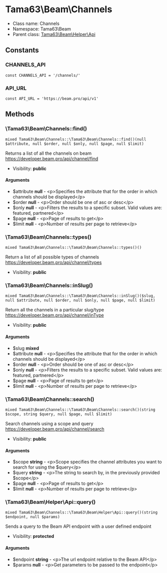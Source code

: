 Tama63\Beam\Channels
===============






* Class name: Channels
* Namespace: Tama63\Beam
* Parent class: [Tama63\Beam\Helper\Api](Tama63-Beam-Helper-Api.md)



Constants
----------


### CHANNELS_API

```
const CHANNELS_API = '/channels/'
```





### API_URL

```
const API_URL = 'https://beam.pro/api/v1'
```







Methods
-------


### \Tama63\Beam\Channels::find()

```
mixed Tama63\Beam\Channels::\Tama63\Beam\Channels::find()(null $attribute, null $order, null $only, null $page, null $limit)
```

Returns a list of all the channels on beam
<https://developer.beam.pro/api/channel/find>



* Visibility: **public**

#### Arguments

* $attribute **null** - &lt;p&gt;Specifies the attribute that for the order in which channels should be displayed&lt;/p&gt;
* $order **null** - &lt;p&gt;Order should be one of asc or desc&lt;/p&gt;
* $only **null** - &lt;p&gt;Filters the results to a specific subset. Valid values are: featured, partnered&lt;/p&gt;
* $page **null** - &lt;p&gt;Page of results to get&lt;/p&gt;
* $limit **null** - &lt;p&gt;Number of results per page to retrieve&lt;/p&gt;



### \Tama63\Beam\Channels::types()

```
mixed Tama63\Beam\Channels::\Tama63\Beam\Channels::types()()
```

Return a list of all possible types of channels
<https://developer.beam.pro/api/channel/types>



* Visibility: **public**



### \Tama63\Beam\Channels::inSlug()

```
mixed Tama63\Beam\Channels::\Tama63\Beam\Channels::inSlug()($slug, null $attribute, null $order, null $only, null $page, null $limit)
```

Return all the channels in a particular slug/type
<https://developer.beam.pro/api/channel/inType>



* Visibility: **public**

#### Arguments

* $slug **mixed**
* $attribute **null** - &lt;p&gt;Specifies the attribute that for the order in which channels should be displayed&lt;/p&gt;
* $order **null** - &lt;p&gt;Order should be one of asc or desc&lt;/p&gt;
* $only **null** - &lt;p&gt;Filters the results to a specific subset. Valid values are: featured, partnered&lt;/p&gt;
* $page **null** - &lt;p&gt;Page of results to get&lt;/p&gt;
* $limit **null** - &lt;p&gt;Number of results per page to retrieve&lt;/p&gt;



### \Tama63\Beam\Channels::search()

```
mixed Tama63\Beam\Channels::\Tama63\Beam\Channels::search()(string $scope, string $query, null $page, null $limit)
```

Search channels using a scope and query
<https://developer.beam.pro/api/channel/search>



* Visibility: **public**

#### Arguments

* $scope **string** - &lt;p&gt;Scope specifies the channel attributes you want to search for using the $query&lt;/p&gt;
* $query **string** - &lt;p&gt;The string to search by, in the previously provided $scope&lt;/p&gt;
* $page **null** - &lt;p&gt;Page of results to get&lt;/p&gt;
* $limit **null** - &lt;p&gt;Number of results per page to retrieve&lt;/p&gt;



### \Tama63\Beam\Helper\Api::query()

```
mixed Tama63\Beam\Channels::\Tama63\Beam\Helper\Api::query()(string $endpoint, null $params)
```

Sends a query to the Beam API endpoint with a user defined endpoint



* Visibility: **protected**

#### Arguments

* $endpoint **string** - &lt;p&gt;The url endpoint relative to the Beam API&lt;/p&gt;
* $params **null** - &lt;p&gt;Get parameters to be passed to the endpoint&lt;/p&gt;


